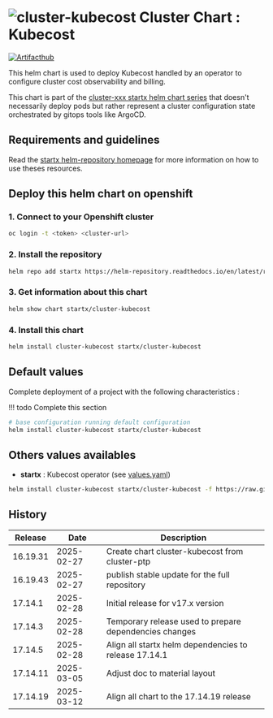 # ![cluster-kubecost](https://helm-repository.readthedocs.io/en/latest/img/cluster-kubecost.svg "Cluster Chart : Kubecost") Cluster Chart : Kubecost
[![Artifacthub](https://img.shields.io/badge/ArtifactHub-STARTX_cluster--kubecost-8A2BE2.svg)](https://artifacthub.io/packages/search?ts_query_web=cluster+kubecost+startx)

This helm chart is used to deploy Kubecost handled by an operator to configure cluster cost observability and billing.

This chart is part of the [cluster-xxx startx helm chart series](https://helm-repository.readthedocs.io#cluster-helm-charts) that doesn't necessarily deploy pods but rather represent a cluster configuration state orchestrated by gitops tools like ArgoCD.

## Requirements and guidelines

Read the [startx helm-repository homepage](https://helm-repository.readthedocs.io) for
more information on how to use theses resources.

## Deploy this helm chart on openshift

### 1. Connect to your Openshift cluster

```bash
oc login -t <token> <cluster-url>
```

### 2. Install the repository

```bash
helm repo add startx https://helm-repository.readthedocs.io/en/latest/repos/stable/
```

### 3. Get information about this chart

```bash
helm show chart startx/cluster-kubecost
```

### 4. Install this chart

```bash
helm install cluster-kubecost startx/cluster-kubecost
```

## Default values

Complete deployment of a project with the following characteristics :

!!! todo
    Complete this section

```bash
# base configuration running default configuration
helm install cluster-kubecost startx/cluster-kubecost
```

## Others values availables

- **startx** : Kubecost operator (see [values.yaml](https://raw.githubusercontent.com/startxfr/helm-repository/master/charts/cluster-kubecost/values-startx.yaml))

```bash
helm install cluster-kubecost startx/cluster-kubecost -f https://raw.githubusercontent.com/startxfr/helm-repository/master/charts/cluster-kubecost/values-startx.yaml
```

## History

| Release  | Date       | Description                                    |
| -------- | ---------- | ---------------------------------------------- |
| 16.19.31 | 2025-02-27 | Create chart cluster-kubecost from cluster-ptp |
| 16.19.43 | 2025-02-27 | publish stable update for the full repository
| 17.14.1 | 2025-02-28 | Initial release for v17.x version
| 17.14.3 | 2025-02-28 | Temporary release used to prepare dependencies changes
| 17.14.5 | 2025-02-28 | Align all startx helm dependencies to release 17.14.1
| 17.14.11 | 2025-03-05 | Adjust doc to material layout
| 17.14.19 | 2025-03-12 | Align all chart to the 17.14.19 release
